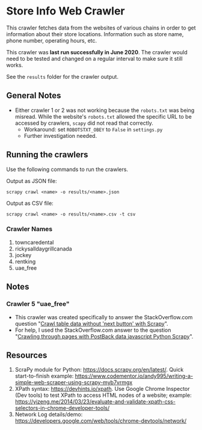 # Store Info Web Crawler

This crawler fetches data from the websites of various chains in order to get information about their store locations.
Information such as store name, phone number, operating hours, etc.

This crawler was **last run successfully in June 2020**. The crawler would need to be tested and changed on a regular 
interval to make sure it still works.

See the `results` folder for the crawler output.

## General Notes

* Either crawler 1 or 2 was not working because the `robots.txt` was being misread. While the website's `robots.txt` 
  allowed the specific URL to be accessed by crawlers, `scapy` did not read that correctly.
    * Workaround: set `ROBOTSTXT_OBEY` to `False` in `settings.py`
    * Further investigation needed. 

## Running the crawlers

Use the following commands to run the crawlers.

Output as JSON file:
```
scrapy crawl <name> -o results/<name>.json
```

Output as CSV file:
```
scrapy crawl <name> -o results/<name>.csv -t csv
```

### Crawler Names

1. towncaredental
2. rickysalldaygrillcanada
3. jockey
4. rentking
5. uae_free

## Notes 

### Crawler 5 "uae_free"

* This crawler was created specifically to answer the StackOverflow.com question
"[Crawl table data without 'next button' with Scrapy](https://stackoverflow.com/questions/62669269/crawl-table-data-without-next-button-with-scrapy)".
* For help, I used the StackOverflow.com answer to the question 
"[Crawling through pages with PostBack data javascript Python Scrapy](https://stackoverflow.com/a/28976674/6288413)".


## Resources

1.	ScraPy module for Python: <https://docs.scrapy.org/en/latest/>. Quick start-to-finish example: <https://www.codementor.io/andy995/writing-a-simple-web-scraper-using-scrapy-myb7vrmgx>
2.	XPath syntax: <https://devhints.io/xpath>. Use Google Chrome Inspector (Dev tools) to test XPath to access HTML nodes of a website; example: <https://yizeng.me/2014/03/23/evaluate-and-validate-xpath-css-selectors-in-chrome-developer-tools/>
3.	Network Log details/demo: <https://developers.google.com/web/tools/chrome-devtools/network/>
